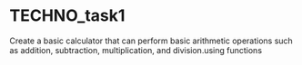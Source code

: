 # TECHNO_task1
Create a basic calculator that can perform
basic arithmetic operations such as addition,
subtraction, multiplication, and division.using
functions
